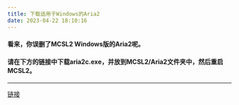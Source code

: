 ```yaml
---
title: 下载适用于Windows的Aria2
date: 2023-04-22 18:10:16
---
```

#### 看来，你误删了MCSL2 Windows版的Aria2呢。
#### 请在下方的链接中下载aria2c.exe，并放到MCSL2/Aria2文件夹中，然后重启MCSL2。
___

[链接](https://mcsl.com.cn/src/aria2c.exe)
